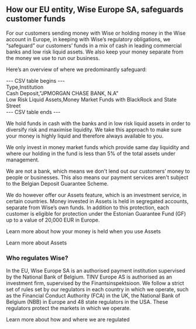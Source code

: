 ## How our EU entity, Wise Europe SA, safeguards customer funds  
For our customers sending money with Wise or holding money in the Wise account in Europe, in keeping with Wise’s regulatory obligations, we “safeguard” our customers’ funds in a mix of cash in leading commercial banks and low risk liquid assets. We also keep your money separate from the money we use to run our business.

Here’s an overview of where we predominantly safeguard:


--- CSV table begins ---  
Type,Institution  
Cash Deposit,"JPMORGAN CHASE BANK, N.A"  
Low Risk Liquid Assets,Money Market Funds with BlackRock and State Street  
--- CSV table ends ---  


We hold funds in cash with the banks and in low risk liquid assets in order to diversify risk and maximise liquidity. We take this approach to make sure your money is highly liquid and therefore always available to you. 

We only invest in money market funds which provide same day liquidity and where our holding in the fund is less than 5% of the total assets under management. 

We are not a bank, which means we don't lend out our customers’ money to people or businesses. This also means our payment services aren't subject to the Belgian Deposit Guarantee Scheme.

We do however offer our Assets feature, which is an investment service, in certain countries. Money invested in Assets is held in segregated accounts, separate from Wise’s own funds. In addition to this protection, each customer is eligible for protection under the Estonian Guarantee Fund (GF) up to a value of 20,000 EUR in Europe. 

Learn more about how your money is held when you use Assets

Learn more about Assets

###  **Who regulates Wise?**

In the EU, Wise Europe SA is an authorised payment institution supervised by the National Bank of Belgium. TINV Europe AS is authorised as an investment firm, supervised by the Finantsinspektsioon. We follow a strict set of rules set by our regulators in each country in which we operate, such as the Financial Conduct Authority (FCA) in the UK, the National Bank of Belgium (NBB) in Europe and 48 state regulators in the USA. These regulators protect the markets in which we operate. 

Learn more about how and where we are regulated